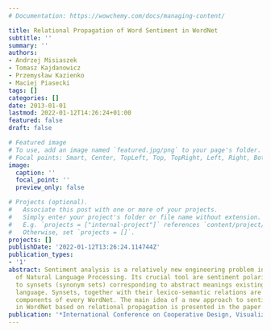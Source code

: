 ```yaml
---
# Documentation: https://wowchemy.com/docs/managing-content/

title: Relational Propagation of Word Sentiment in WordNet
subtitle: ''
summary: ''
authors:
- Andrzej Misiaszek
- Tomasz Kajdanowicz
- Przemysław Kazienko
- Maciej Piasecki
tags: []
categories: []
date: 2013-01-01
lastmod: 2022-01-12T14:26:24+01:00
featured: false
draft: false

# Featured image
# To use, add an image named `featured.jpg/png` to your page's folder.
# Focal points: Smart, Center, TopLeft, Top, TopRight, Left, Right, BottomLeft, Bottom, BottomRight.
image:
  caption: ''
  focal_point: ''
  preview_only: false

# Projects (optional).
#   Associate this post with one or more of your projects.
#   Simply enter your project's folder or file name without extension.
#   E.g. `projects = ["internal-project"]` references `content/project/deep-learning/index.md`.
#   Otherwise, set `projects = []`.
projects: []
publishDate: '2022-01-12T13:26:24.114744Z'
publication_types:
- '1'
abstract: Sentiment analysis is a relatively new engineering problem in the domain
  of Natural Language Processing. Its crucial tool are sentiment polarities assigned
  to synsets (synonym sets) corresponding to abstract meanings existing the natural
  language. Synsets, together with their lexico-semantic relations are the essential
  components of every WordNet. The main idea of a new approach to sentiment assignment
  in WordNet based on relational propagation is presented in the paper.
publication: '*International Conference on Cooperative Design, Visualization and Engineering*'
---
```

